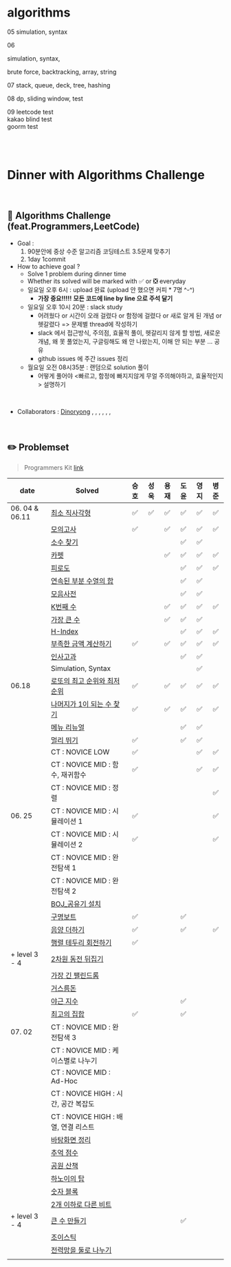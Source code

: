 # algorithms

05
simulation, syntax

06

simulation, syntax, 

brute force, backtracking, array, string

07
stack, queue, deck, tree, hashing

08
dp, sliding window, test

09
leetcode test
<br>
kakao blind test
<br>
goorm test
<br>

<br>
<br>

# Dinner with Algorithms Challenge

<br>

## :notebook_with_decorative_cover: Algorithms Challenge (feat.Programmers,LeetCode)

- Goal :
  1. 90분안에 중상 수준 알고리즘 코딩테스트 3.5문제 맞추기
  2. 1day 1commit
- How to achieve goal ?
  - Solve 1 problem during dinner time
  - Whether its solved will be marked with :white_check_mark: or :negative_squared_cross_mark: everyday
  - 일요일 오후 6시 : upload 완료 (upload 안 했으면 커피 * 7명 ^-^)
    - **가장 중요!!!!!**   **모든 코드에 line by line 으로 주석 달기**
  - 일요일 오후 10시 20분 : slack study
    - 어려웠다 or 시간이 오래 걸렸다 or 함정에 걸렸다 or 새로 알게 된 개념 or 헷갈렸다 => 문제별 thread에 작성하기
    - slack 에서 접근방식, 주의점, 효율적 풀이, 헷갈리지 않게 할 방법, 새로운 개념, 왜 못 풀었는지, 구글링해도 왜 안 나왔는지, 이해 안 되는 부분 ... 공유
    - github issues 에 주간 issues 정리
  - 월요일 오전 08시35분 : 랜덤으로 solution 풀이
    - 어떻게 풀어야 <빠르고, 함정에 빠지지않게 무얼 주의해야하고, 효율적인지> 설명하기

<br>

- Collaborators : [Dinoryong]() , []() , [](), [](), [](), [](), []()

<br>

## :pencil2: Problemset

> Programmers Kit [link](https://school.programmers.co.kr/learn/challenges?order=recent&statuses=solved&page=1&languages=oracle)

| date   | Solved                                                       | 승호 | 성욱 | 용재 | 도윤 | 영지 | 병준 |
| ------ | ------------------------------------------------------------ | :--: | :--: | :--: | :--: | :--: | :--: |
| 06. 04 & 06.11 | [최소 직사각형](https://school.programmers.co.kr/learn/courses/30/lessons/86491) |   ✅   |    ✅  |   ✅   |   ✅   |  ✅   | ✅ |
|        | [모의고사](https://school.programmers.co.kr/learn/courses/30/lessons/42840) |   ✅   |      |   ✅   |   ✅   |   ✅   | ✅ |
|        | [소수 찾기](https://school.programmers.co.kr/learn/courses/30/lessons/42839) |      |      |      |   ✅   |   ✅   |      |
|        | [카펫](https://school.programmers.co.kr/learn/courses/30/lessons/42842) |      |      |   ✅   |   ✅  |   ✅   | ✅ |
|        | [피로도](https://school.programmers.co.kr/learn/courses/30/lessons/87946) |      |      |      |   ✅   |   ✅   | ✅ |
|        | [연속된 부분 수열의 합](https://school.programmers.co.kr/learn/courses/30/lessons/178870) |      |      |      |   ✅   |   ✅   |      |
|        | [모음사전](https://school.programmers.co.kr/learn/courses/30/lessons/84512) |      |      |      |   ✅   |   ✅   |      |
|        | [K번째 수](https://school.programmers.co.kr/learn/courses/30/lessons/42748) |      |      |   ✅   |   ✅   |   ✅   | ✅ |
|        | [가장 큰 수](https://school.programmers.co.kr/learn/courses/30/lessons/42746) |      |      |   ✅   |   ✅   |   ✅   |      |
|        | [H-Index](https://school.programmers.co.kr/learn/courses/30/lessons/42747) |      |      |      |   ✅   |   ✅   | ✅ |
|        | [부족한 금액 계산하기](https://school.programmers.co.kr/learn/courses/30/lessons/82612) |   ✅   |      |   ✅   |   ✅   |  ✅    | ✅ |
|        | [인사고과](https://school.programmers.co.kr/learn/courses/30/lessons/152995) |      |      |      |   ✅   |   ✅   |      |
|        | Simulation, Syntax                                           |      |      |      |      |   ✅   |      |
| 06.18 | [로또의 최고 순위와 최저 순위](https://school.programmers.co.kr/learn/courses/30/lessons/77484) |   ✅   |      |   ✅   |   ✅   | ✅ |  ✅   |
|        | [나머지가 1이 되는 수 찾기](https://school.programmers.co.kr/learn/courses/30/lessons/87389) |   ✅   |      |   ✅   |   ✅   | ✅ |   ✅  |
|        | [메뉴 리뉴얼](https://school.programmers.co.kr/learn/courses/30/lessons/72411) |      |      |      |   ✅   | ✅ |      |
|        | [멀리 뛰기](https://school.programmers.co.kr/learn/courses/30/lessons/12914) |   ✅   |      |      |   ✅   | ✅ |      |
|        | CT : NOVICE LOW                                                 |   ✅   |      |      |      | ✅ |   ✅   |
|        | CT : NOVICE MID : 함수, 재귀함수 |   ✅   |      |      |      | ✅ | ✅ |
|        | CT : NOVICE MID : 정렬 |      |      |      |      |  | ✅ |
| 06. 25         | CT : NOVICE MID : 시뮬레이션 1                               |   ✅   |      |      |      |      | ✅ |
|                | CT : NOVICE MID : 시뮬레이션 2                               |   ✅   |      |      |      |      | ✅ |
|                | CT : NOVICE MID : 완전탐색 1 | | | | | | |
| | CT : NOVICE MID : 완전탐색 2 | | | | | | |
|        | [BOJ_공유기 설치](https://www.acmicpc.net/problem/2110) |      |      |      |      |      |      |
| | [구명보트](https://school.programmers.co.kr/learn/courses/30/lessons/42885) |✅ | | | ✅ | | |
| | [음양 더하기](https://school.programmers.co.kr/learn/courses/30/lessons/76501) |✅ | | | ✅ | | ✅ |
| | [행렬 테두리 회전하기](https://school.programmers.co.kr/learn/courses/30/lessons/77485) |✅ | | | | | |
| + level 3 - 4 | [2차원 동전 뒤집기](https://school.programmers.co.kr/learn/courses/30/lessons/131703?language=python3) | | | | | | |
| | [가장 긴 팰린드롬](https://school.programmers.co.kr/learn/courses/30/lessons/12904) | | | | | | |
| | [거스름돈](https://school.programmers.co.kr/learn/courses/30/lessons/12907) | | | | | | |
| | [야근 지수](https://school.programmers.co.kr/learn/courses/30/lessons/12927) | | | | ✅ | | |
| | [최고의 집합](https://school.programmers.co.kr/learn/courses/30/lessons/12938) |✅ | | | ✅ | | |
| 07. 02 | CT : NOVICE MID : 완전탐색 3 | | | |  | | |
|  | CT : NOVICE MID : 케이스별로 나누기 | | | |  | | |
|  | CT : NOVICE MID : Ad-Hoc | | | |  | | |
|  | CT : NOVICE HIGH : 시간, 공간 복잡도 | | | |  | | |
|  | CT : NOVICE HIGH : 배열, 연결 리스트 | | | |  | | |
|  | [바탕화면 정리](https://school.programmers.co.kr/learn/courses/30/lessons/161990) | | | |  | | |
|  | [추억 점수](https://school.programmers.co.kr/learn/courses/30/lessons/176963) | | | |  | | |
|  | [공원 산책](https://school.programmers.co.kr/learn/courses/30/lessons/172928) | | | |  | | |
|  | [하노이의 탑](https://school.programmers.co.kr/learn/courses/30/lessons/12946) | | | |  | | |
|  | [숫자 블록](https://school.programmers.co.kr/learn/courses/30/lessons/12923) | | | |  | | |
|  | [2개 이하로 다른 비트](https://school.programmers.co.kr/learn/courses/30/lessons/77885) | | | |  | | |
| + level 3 - 4 | [큰 수 만들기](https://school.programmers.co.kr/learn/courses/30/lessons/42883) |      |      |      |   ✅   |      |      |
|                | [조이스틱](https://school.programmers.co.kr/learn/courses/30/lessons/42860) | | | | | | |
| | [전력망을 둘로 나누기](https://school.programmers.co.kr/learn/courses/30/lessons/86971) | | | | | | |
| |  | | | | | | |











